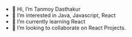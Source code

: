 - 👋 Hi, I’m Tanmoy Dasthakur
- 👀 I’m interested in Java, Javascript, React
- 🌱 I’m currently learning React
- 💞️ I’m looking to collaborate on React Projects.

<!---
riddhi-tanmoy/riddhi-tanmoy is a ✨ special ✨ repository because its `README.md` (this file) appears on your GitHub profile.
You can click the Preview link to take a look at your changes.
--->
